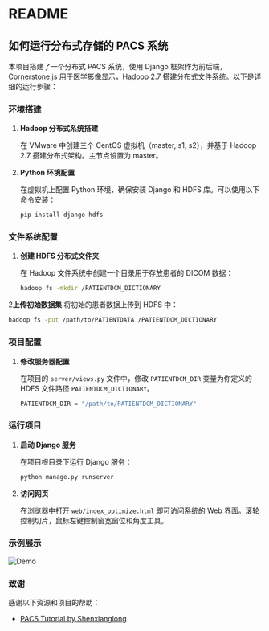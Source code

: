 # README

## 如何运行分布式存储的 PACS 系统

本项目搭建了一个分布式 PACS 系统，使用 Django 框架作为前后端，Cornerstone.js 用于医学影像显示，Hadoop 2.7 搭建分布式文件系统。以下是详细的运行步骤：

### 环境搭建

1. **Hadoop 分布式系统搭建**

   在 VMware 中创建三个 CentOS 虚拟机（master, s1, s2），并基于 Hadoop 2.7 搭建分布式架构。主节点设置为 master。

2. **Python 环境配置**

   在虚拟机上配置 Python 环境，确保安装 Django 和 HDFS 库。可以使用以下命令安装：
   
   ```bash
   pip install django hdfs
   ```
### 文件系统配置
1. **创建 HDFS 分布式文件夹**
   
   在 Hadoop 文件系统中创建一个目录用于存放患者的 DICOM 数据：
      ```bash
   hadoop fs -mkdir /PATIENTDCM_DICTIONARY
   ```

2**上传初始数据集**
   将初始的患者数据上传到 HDFS 中：
   ```bash
   hadoop fs -put /path/to/PATIENTDATA /PATIENTDCM_DICTIONARY
   ```

### 项目配置
1. **修改服务器配置**

   在项目的 `server/views.py` 文件中，修改 `PATIENTDCM_DIR` 变量为你定义的 HDFS 文件路径 `PATIENTDCM_DICTIONARY`。
   ```bash
   PATIENTDCM_DIR = "/path/to/PATIENTDCM_DICTIONARY"
   ```

### 运行项目
1. **启动 Django 服务**

   在项目根目录下运行 Django 服务：
   ```bash
   python manage.py runserver
    ```
2. **访问网页**

   在浏览器中打开 `web/index_optimize.html` 即可访问系统的 Web 界面。滚轮控制切片，鼠标左键控制窗宽窗位和角度工具。


### 示例展示

![Demo](./demo.png)

### 致谢

感谢以下资源和项目的帮助：

- [PACS Tutorial by Shenxianglong](https://github.com/shenxianglong/pacs-tutorial)